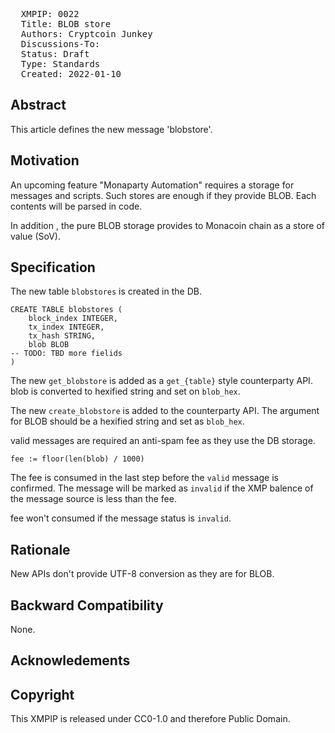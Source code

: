 <pre>
  XMPIP: 0022
  Title: BLOB store
  Authors: Cryptcoin Junkey
  Discussions-To: 
  Status: Draft
  Type: Standards
  Created: 2022-01-10
</pre>

## Abstract ##

This article defines the new message 'blobstore'.


## Motivation ##

An upcoming feature "Monaparty Automation" requires a storage for messages and scripts.
Such stores are enough if they provide BLOB. Each contents will be parsed in code.

In addition , the pure BLOB storage provides to Monacoin chain as a store of value (SoV).

## Specification ##

The new table `blobstores` is created in the DB.

```
CREATE TABLE blobstores (
    block_index INTEGER,
    tx_index INTEGER,
    tx_hash STRING,
    blob BLOB
-- TODO: TBD more fielids
)
```

The new `get_blobstore` is added as a `get_{table}` style counterparty API.
blob is converted to hexified string and set on `blob_hex`.

The new `create_blobstore` is added to the counterparty API.
The argument for BLOB should be a hexified string and set as `blob_hex`.

valid messages are required an anti-spam fee as they use the DB storage.

```
fee := floor(len(blob) / 1000)
```

The fee is consumed in the last step before the `valid` message is confirmed.
The message will be marked as `invalid` if the XMP balence of the message source is less than the fee.

fee won't consumed if the message status is `invalid`.

## Rationale ##

New APIs don't provide UTF-8 conversion as they are for BLOB.


## Backward Compatibility ##

None.

## Acknowledements ##

## Copyright ##

This XMPIP is released under CC0-1.0 and therefore Public Domain.
